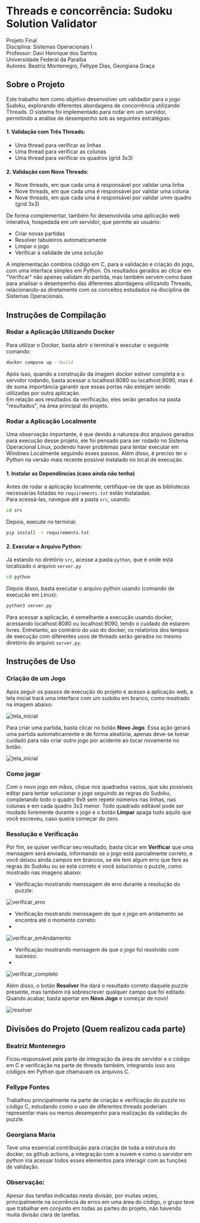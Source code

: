 # Threads e concorrência: Sudoku Solution Validator

Projeto Final  
Disciplina: Sistemas Operacionais I    
Professor: Davi Henrique dos Santos  
Universidade Federal da Paraíba  
Autores: Beatriz Montenegro, Fellype Dias, Georgiana Graça

## Sobre o Projeto
Este trabalho tem como objetivo desenvolver um validador para o jogo Sudoku, explorando diferentes abordagens de concorrência utilizando Threads. O sistema foi implementado para rodar em um servidor, permitindo a análise de desempenho sob as seguintes estratégias:

#### 1. Validação com Três Threads:

- Uma thread para verificar as linhas
- Uma thread para verificar as colunas
- Uma thread para verificar os quadros (grid 3x3)

#### 2. Validação com Nove Threads:

- Nove threads, em que cada uma é responsável por validar uma linha
- Nove threads, em que cada uma é responsável por validar uma coluna
- Nove threads, em que cada uma é responsável por validar umm quadro (grid 3x3)

De forma complementar, também foi desenvolvida uma aplicação web interativa, hospedada em um servidor, que permite ao usuário:

- Criar novas partidas
- Resolver tabuleiros automaticamente
- Limpar o jogo
- Verificar a validade de uma solução

A implementação combina código em C, para a validação e criação do jogo, com uma interface simples em Python. Os resultados gerados ao clicar em "Verificar" não apenas validam do partida, mas também servem como base para analisar o desempenho das diferentes abordagens utilizando Threads, relacionando-as diretamente com os conceitos estudados na disciplina de Sistemas Operacionais.

## Instruções de Compilação

### Rodar a Aplicação Utilizando Docker
Para utilizar o Docker, basta abrir o terminal e executar o seguinte comando:
```bash
docker compose up --build
```
Após isso, quando a construção da imagem docker estiver completa e o servidor rodando, basta acessar o localhost:8080 ou localhost:9090, mas é de suma importância garantir que essas portas não estejam sendo utilizadas por outra aplicação.  
Em relação aos resultados da verificação, eles serão gerados na pasta "resultados", na área principal do projeto.

### Rodar a Aplicação Localmente
Uma observação importante, é que devido a natureza dos arquivos gerados para execução desse projeto, ele foi pensado para ser rodado no Sistema Operacional Linux, podendo haver problemas para tentar executar em Windows Localmente seguindo esses passos. Além disso, é preciso ter o Python na versão mais recente possível instalado no local de execução.

#### 1. Instalar as Dependências (caso ainda não tenha)
Antes de rodar a aplicação localmente, certifique-se de que as bibliotecas necessárias listadas no `requirements.txt` estão instaladas.  
Para acessá-las, navegue até a pasta `src`, usando:
```bash
cd src
```
Depois, execute no terminal:
```bash
pip install -r requirements.txt
```
#### 2. Executar o Arquivo Python:
Já estando no diretório `src`, acesse a pasta `python`, que é onde está localizado o arquivo `server.py`
```bash
cd python
```
Depois disso, basta executar o arquivo python usando (comando de execução em Linux):
```bash
python3 server.py
```
Para acessar a aplicação, é semelhante a execução usando docker, acessando localhost:8080 ou localhost:9090, tendo o cuidado de estarem livres. Entretanto, ao contrário do uso do docker, os relatórios dos tempos de execução com diferentes usos de threads serão gerados no mesmo diretório do arquivo `server.py`.  

## Instruções de Uso
### Criação de um Jogo
Após seguir os passos de execução do projeto e acesso a aplicação web, a tela inicial trará uma interface com um sudoku em branco, como mostrado na imagem abaixo: 

![tela_inicial](https://github.com/user-attachments/assets/4e84b926-f44e-44c3-9258-3659ef820bf8)

Para criar uma partida, basta clicar no botão **Novo Jogo**. Essa ação gerará uma partida automaticamente e de forma aleatória, apenas deve-se tomar cuidado para não criar outro jogo por acidente ao tocar novamente no botão. 

![tela_inicial](https://github.com/user-attachments/assets/81a7cf35-0a27-4da0-9d24-de24320395f8)

### Como jogar
Com o novo jogo em mãos, clique nos quadrados vazios, que são possíveis editar para tentar solucionar o jogo seguindo as regras do Sudoku, completando todo o quadro 9x9 sem repetir números nas linhas, nas colunas e em cada quadro 3x3 menor. Todo quadrado editável pode ser mudado livremente durante o jogo e o botão **Limpar** apaga tudo aquilo que você escreveu, caso queira começar do zero. 

### Resolução e Verificação
Por fim, se quiser verificar seu resultado, basta clicar em **Verificar** que uma mensagem será enviada, informando se o jogo está parcialmente correto, e você deixou ainda campos em brancos, se ele tem algum erro que fere as regras do Sudoku ou se está correto e você solucionou o puzzle, como mostrado nas imagens abaixo: 

- Verificação mostrando menssagem de erro durante a resolução do puzzle:

![verificar_erro](https://github.com/user-attachments/assets/2476f190-3121-4db5-b155-2d8f8333bbb3)

- Verificação mostrando menssagem de que o jogo em andamento se encontra até o momento correto:
- 
![verificar_emAndamento](https://github.com/user-attachments/assets/78c05093-ed85-4b75-ace4-69fadbe0c335)

- Verificação mostrando mensagem de que o jogo foi resolvido com sucesso:
- 
![verificar_completo](https://github.com/user-attachments/assets/9eed78b9-385d-4a0a-ab1f-8977ab9b6162)


Além disso, o botão **Resolver** lhe dará o resultado correto daquele puzzle presente, mas também irá sobrescrever qualquer campo que foi editado. Quando acabar, basta apertar em **Novo Jogo** e começar de novo! 

![resolver](https://github.com/user-attachments/assets/eeef111f-8f54-43a6-b855-8f04b5d0a7cb)

## Divisões do Projeto (Quem realizou cada parte)
### Beatriz Montenegro
Ficou responsável pela parte de integração da área de servidor e o código em C e verificação na parte de threads também, integrando isso aos códigos em Python que chamavam os arquivos C.  
### Fellype Fontes
Trabalhou principalmente na parte de criação e verificação do puzzle no código C, estudando como o uso de diferentes threads poderiam representar mais ou menos desempenho para realização da validação do puzzle.
### Georgiana Maria
Teve uma essencial contribuição para criação de toda a estrutura do docker, os github actions, a integração com a nuvem e como o servidor em python iria acessar todos esses elementos para interagir com as funções de validação.
### Observação:
Apesar das tarefas indicadas nesta divisão, por muitas vezes, principalmente na ocorrência de erros em uma área do código, o grupo teve que trabalhar em conjunto em todas as partes do projeto, não havendo muita divisão clara de tarefas.
